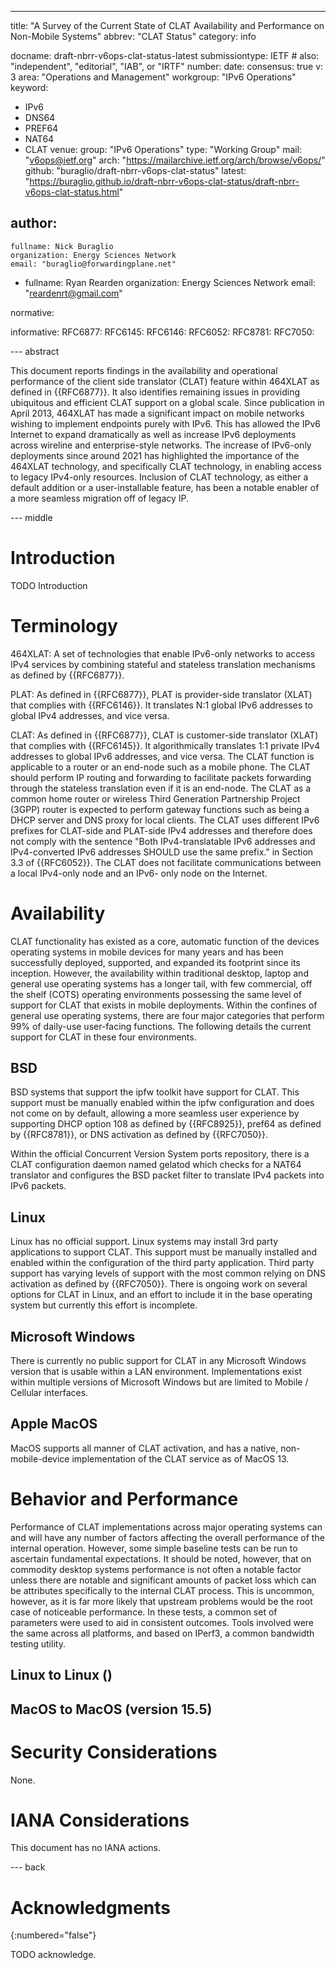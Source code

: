 ---
title: "A Survey of the Current State of CLAT Availability and Performance on Non-Mobile Systems"
abbrev: "CLAT Status"
category: info

docname: draft-nbrr-v6ops-clat-status-latest
submissiontype: IETF  # also: "independent", "editorial", "IAB", or "IRTF"
number:
date:
consensus: true
v: 3
area: "Operations and Management"
workgroup: "IPv6 Operations"
keyword:
 - IPv6
 - DNS64
 - PREF64
 - NAT64
 - CLAT
venue:
  group: "IPv6 Operations"
  type: "Working Group"
  mail: "v6ops@ietf.org"
  arch: "https://mailarchive.ietf.org/arch/browse/v6ops/"
  github: "buraglio/draft-nbrr-v6ops-clat-status"
  latest: "https://buraglio.github.io/draft-nbrr-v6ops-clat-status/draft-nbrr-v6ops-clat-status.html"

author:
 -
    fullname: Nick Buraglio
    organization: Energy Sciences Network
    email: "buraglio@forwardingplane.net"
 -
    fullname: Ryan Rearden
    organization: Energy Sciences Network
    email: "reardenrt@gmail.com"

normative:

informative:
RFC6877:
RFC6145:
RFC6146:
RFC6052:
RFC8781:
RFC7050:

--- abstract

This document reports findings in the availability and operational performance of the client side translator (CLAT) feature 
within 464XLAT as defined in {{RFC6877}}. It also identifies remaining issues in providing ubiquitous and efficient CLAT support
on a global scale. Since publication in April 2013, 464XLAT has made a significant impact on mobile networks wishing to 
implement endpoints purely with IPv6. This has allowed the IPv6 Internet to expand dramatically as well as increase IPv6 
deployments across wireline and enterprise-style networks. The increase of IPv6-only deployments since around 2021 has 
highlighted the importance of the 464XLAT technology, and specifically CLAT technology, in enabling access to legacy IPv4-only 
resources. Inclusion of CLAT technology, as either a default addition or a user-installable feature, has been a notable enabler
of a more seamless migration off of legacy IP.

--- middle

# Introduction

TODO Introduction

# Terminology

   464XLAT: A set of technologies that enable IPv6-only networks to access IPv4 services by
            combining stateful and stateless translation mechanisms as defined by {{RFC6877}}.

   PLAT:   As defined in {{RFC6877}}, PLAT is provider-side translator (XLAT) that complies with
           {{RFC6146}}.  It translates N:1 global IPv6 addresses to global
           IPv4 addresses, and vice versa.

   CLAT:    As defined in {{RFC6877}}, CLAT is customer-side translator (XLAT) that complies with
           {{RFC6145}}.  It algorithmically translates 1:1 private IPv4
           addresses to global IPv6 addresses, and vice versa.  The CLAT
           function is applicable to a router or an end-node such as a
           mobile phone.  The CLAT should perform IP routing and
           forwarding to facilitate packets forwarding through the
           stateless translation even if it is an end-node.  The CLAT as
           a common home router or wireless Third Generation Partnership
           Project (3GPP) router is expected to perform gateway
           functions such as being a DHCP server and DNS proxy for local
           clients.  The CLAT uses different IPv6 prefixes for CLAT-side
           and PLAT-side IPv4 addresses and therefore does not comply
           with the sentence "Both IPv4-translatable IPv6 addresses and
           IPv4-converted IPv6 addresses SHOULD use the same prefix." in
           Section 3.3 of {{RFC6052}}.  The CLAT does not facilitate
           communications between a local IPv4-only node and an IPv6-
           only node on the Internet.

# Availability

CLAT functionality has existed as a core, automatic function of the devices operating systems in mobile devices for many years and has been
successfully deployed, supported, and expanded its footprint since its inception.  However, the availability within traditional desktop, laptop and general use
operating systems has a longer tail, with few commercial, off the shelf (COTS) operating environments possessing the same level of support for CLAT that exists in
mobile deployments. Within the confines of general use operating systems, there are four major categories that perform 99% of daily-use user-facing functions. The
following details the current support for CLAT in these four environments.

## BSD

BSD systems that support the ipfw toolkit have support for CLAT. This support must be manually enabled within the ipfw configuration and does not come on by default, allowing a more seamless
user experience by supporting DHCP option 108 as defined by {{RFC8925}}, pref64 as defined by {{RFC8781}}, or DNS activation as defined by {{RFC7050}}.

Within the official Concurrent Version System ports repository, there is a CLAT configuration daemon named gelatod which 
checks for a NAT64 translator and configures the BSD packet filter to translate IPv4 packets into IPv6 packets. 

## Linux

Linux has no official support. Linux systems may install 3rd party applications to support CLAT. This support must be manually installed and enabled within the configuration of the third party application. Third party support has varying levels of
support with the most common relying on DNS activation as defined by {{RFC7050}}. There is ongoing work on several options for CLAT in Linux, and an effort to include it in the base operating system but currently this effort is incomplete.

## Microsoft Windows

There is currently no public support for CLAT in any Microsoft Windows version that is usable within a LAN environment. Implementations exist within multiple versions of Microsoft Windows but are limited to Mobile / Cellular interfaces.

## Apple MacOS

MacOS supports all manner of CLAT activation, and has a native, non-mobile-device implementation of the CLAT service as of MacOS 13.

# Behavior and Performance

Performance of CLAT implementations across major operating systems can and will have any number of factors affecting the overall performance of the internal operation. However, some simple baseline tests can be run to ascertain fundamental expectations. It should be noted, however, that on commodity desktop systems performance is not often a notable factor unless there are notable and significant amounts of packet loss which can be attributes specifically to the internal CLAT process. This is uncommon, however, as it is far more likely that upstream problems would be the root case of noticeable performance.
In these tests, a common set of parameters were used to aid in consistent outcomes. Tools involved were the same across all platforms, and based on IPerf3, a common bandwidth testing utility.

## Linux to Linux ()


## MacOS to MacOS (version 15.5)


# Security Considerations

None.

# IANA Considerations

This document has no IANA actions.


--- back

# Acknowledgments
{:numbered="false"}

TODO acknowledge.

